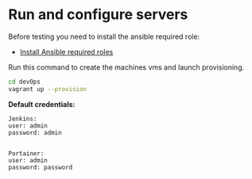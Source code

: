 # Run and configure servers

Before testing you need to install the ansible required role:

- [Install Ansible required roles](install-ansible-required-roles.md)

Run this command to create the machines vms and launch provisioning.
```bash
cd devOps
vagrant up --provision
```

<b>Default credentials:</b> 
    
    Jenkins:  
    user: admin
    password: admin
    
    
    Portainer:
    user: admin
    password: password
